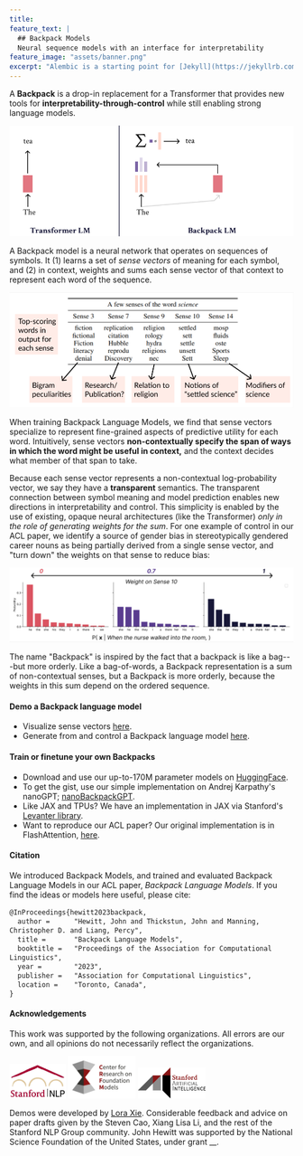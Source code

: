 ```yaml
---
title: 
feature_text: |
  ## Backpack Models
  Neural sequence models with an interface for interpretability
feature_image: "assets/banner.png"
excerpt: "Alembic is a starting point for [Jekyll](https://jekyllrb.com/) projects. Rather than starting from scratch, this boilerplate is designed to get the ball rolling immediately. Install it, configure it, tweak it, push it."
---
```


A **Backpack** is a drop-in replacement for a Transformer that provides new tools for **interpretability-through-control** while still enabling strong language models.

<img src="assets/backpack-process.gif" >

A Backpack model is a neural network that operates on sequences of symbols. It (1) learns a set of _sense vectors_ of meaning for each symbol, and (2) in context, weights and sums each sense vector of that context to represent each word of the sequence.

<img src="assets/senses.png" >

When training Backpack Language Models, we find that sense vectors specialize to represent fine-grained aspects of predictive utility for each word.
Intuitively, sense vectors **non-contextually specify the span of ways in which the word might be useful in context,** and the context decides what member of that span to take.

Because each sense vector represents a non-contextual log-probability vector, we say they have a **transparent** semantics.
The transparent connection between symbol meaning and model prediction enables new directions in interpretability and control.
This simplicity is enabled by the use of existing, opaque neural architectures (like the Transformer) _only in the role of generating weights for the sum_.
For one example of control in our ACL paper, we identify a source of gender bias in stereotypically gendered career nouns as being partially derived from a single sense vector, and "turn down" the weights on that sense to reduce bias:

<img src="assets/gender.png" >

The name "Backpack" is inspired by the fact that a backpack is like a bag---but more orderly. Like a bag-of-words, a Backpack representation is a sum of non-contextual senses, but a Backpack is more orderly, because the weights in this sum depend on the ordered sequence.

<!--{% include button.html text="Fork it" icon="github" link="https://github.com/daviddarnes/alembic" color="#0366d6" %}   {% include button.html text="Demo" link="#" %}  {% include button.html text="ACL Paper" link="#" %}-->

#### Demo a Backpack language model

- Visualize sense vectors [here](https://huggingface.co/spaces/lora-x/Backpack).
- Generate from and control a Backpack language model [here](#).

#### Train or finetune your own Backpacks
- Download and use our up-to-170M parameter models on [HuggingFace](#).
- To get the gist, use our simple implementation on Andrej Karpathy's nanoGPT; [nanoBackpackGPT](#).
- Like JAX and TPUs? We have an implementation in JAX via Stanford's [Levanter library](#).
- Want to reproduce our ACL paper? Our original implementation is in FlashAttention, [here](#).

#### Citation

We introduced Backpack Models, and trained and evaluated Backpack Language Models in our ACL paper, _Backpack Language Models_.
If you find the ideas or models here useful, please cite:


```
@InProceedings{hewitt2023backpack,
  author =      "Hewitt, John and Thickstun, John and Manning, Christopher D. and Liang, Percy",
  title =       "Backpack Language Models",
  booktitle =   "Proceedings of the Association for Computational Linguistics",
  year =        "2023",
  publisher =   "Association for Computational Linguistics",
  location =    "Toronto, Canada",
}
```

#### Acknowledgements

This work was supported by the following organizations.
All errors are our own, and all opinions do not necessarily reflect the organizations.

<img src="assets/stanfordnlp-logo.jpg" width="100px" >
<img src="assets/crfm-rgb.png" width="120px" >
<img src="assets/sail-logo.png" width="120px" >

Demos were developed by [Lora Xie](#). Considerable feedback and advice on paper drafts given by the Steven Cao, Xiang Lisa Li, and the rest of the Stanford NLP Group community.
John Hewitt was supported by the National Science Foundation of the United States, under grant __.
